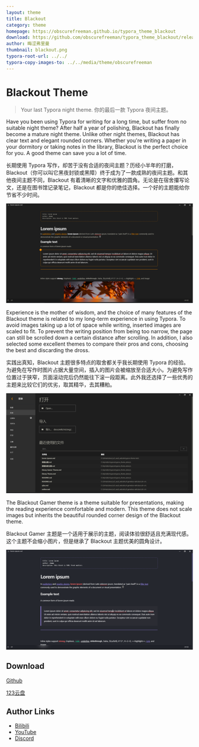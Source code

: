 ```yaml
---
layout: theme
title: Blackout
category: theme
homepage: https://obscurefreeman.github.io/typora_theme_blackout
download: https://github.com/obscurefreeman/typora_theme_blackout/releases
author: 晦涩弗里曼
thumbnail: blackout.png
typora-root-url: ../../
typora-copy-images-to: ../../media/theme/obscurefreeman
---
```


# Blackout Theme

> Your last Typora night theme.
> 你的最后一款 Typora 夜间主题。

Have you been using Typora for writing for a long time, but suffer from no suitable night theme? After half a year of polishing, Blackout has finally become a mature night theme. Unlike other night themes, Blackout has clear text and elegant rounded corners. Whether you're writing a paper in your dormitory or taking notes in the library, Blackout is the perfect choice for you. A good theme can save you a lot of time.

长期使用 Typora 写作，却苦于没有合适的夜间主题？历经小半年的打磨，Blackout（你可以叫它黑夜封锁或黑障）终于成为了一款成熟的夜间主题。和其他夜间主题不同，Blackout 有着清晰的文字和优雅的圆角。无论是在宿舍攥写论文，还是在图书馆记录笔记，Blackout 都是你的绝佳选择。一个好的主题能给你节省不少时间。

![185349](/media/theme/obscurefreeman/185349.png)

Experience is the mother of wisdom, and the choice of many features of the Blackout theme is related to my long-term experience in using Typora. To avoid images taking up a lot of space while writing, inserted images are scaled to fit. To prevent the writing position from being too narrow, the page can still be scrolled down a certain distance after scrolling. In addition, I also selected some excellent themes to compare their pros and cons, choosing the best and discarding the dross.

实践出真知，Blackout 主题很多特点的取舍都关乎我长期使用 Typora 的经验。为避免在写作时图片占据大量空间，插入的图片会被缩放至合适大小。为避免写作位置过于狭窄，页面滚动完后仍然能往下滚一段距离。此外我还选择了一些优秀的主题来比较它们的优劣，取其精华，去其糟粕。

![185257](/media/theme/obscurefreeman/185257.png)

The Blackout Gamer theme is a theme suitable for presentations, making the reading experience comfortable and modern. This theme does not scale images but inherits the beautiful rounded corner design of the Blackout theme.

Blackout Gamer 主题是一个适用于展示的主题，阅读体验很舒适且充满现代感。这个主题不会缩小图片，但是继承了 Blackout 主题优美的圆角设计。

![185213](/media/theme/obscurefreeman/185213.png)

## Download

[Github](https://github.com/obscurefreeman/typora_theme_blackout/releases)

[123云盘](https://www.123pan.com/s/llEeVv-ESYYd.html)

## Author Links

- [Bilibili](https://space.bilibili.com/523837807)
- [YouTube](https://www.youtube.com/channel/UCw_S5zgJ6ikGSXtFeAvVK8Q)
- [Discord](https://discord.gg/zbX7nQa8xF)